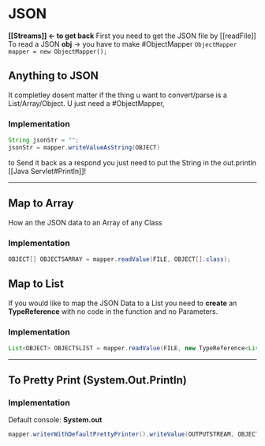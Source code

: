 # JSON
**[[Streams]] <- to get back**
First you need to get the JSON file by [[readFile]]
To read a JSON **obj** -> you have to make #ObjectMapper  `ObjectMapper mapper = new ObjectMapper();`

## Anything to JSON
It completley dosent matter if the thing u want to convert/parse is a List/Array/Object. U just need a #ObjectMapper, 
### Implementation

```java
String jsonStr = "";
jsonStr = mapper.writeValueAsString(OBJECT)
```
to Send it back as a respond you just need to put the String in the out.println [[Java Servlet#Println]]!

----
## Map to Array
How an the JSON data to an Array of any Class

### Implementation
```java
OBJECT[] OBJECTSARRAY = mapper.readValue(FILE, OBJECT[].class);
```

## Map to List
If you would like to map the JSON Data to a List you need to **create** an **TypeReference** with no code in the function and no Parameters.

### Implementation
```java
List<OBJECT> OBJECTSLIST = mapper.readValue(FILE, new TypeReference<List<OBJECT>>(){});
```

----
## To Pretty Print (System.Out.Println)

### Implementation
Default console: **System.out**
```java
mapper.writerWithDefaultPrettyPrinter().writeValue(OUTPUTSTREAM, OBJECTSLIST);
```